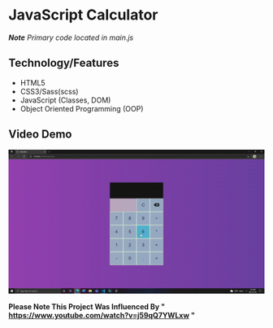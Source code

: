 # JavaScript Calculator

_**Note** Primary code located in main.js_

## Technology/Features

-   HTML5
-   CSS3/Sass(scss)
-   JavaScript (Classes, DOM)
-   Object Oriented Programming (OOP)

## Video Demo

![Demo](demo.gif)

**Please Note This Project Was Influenced By " https://www.youtube.com/watch?v=j59qQ7YWLxw "**

